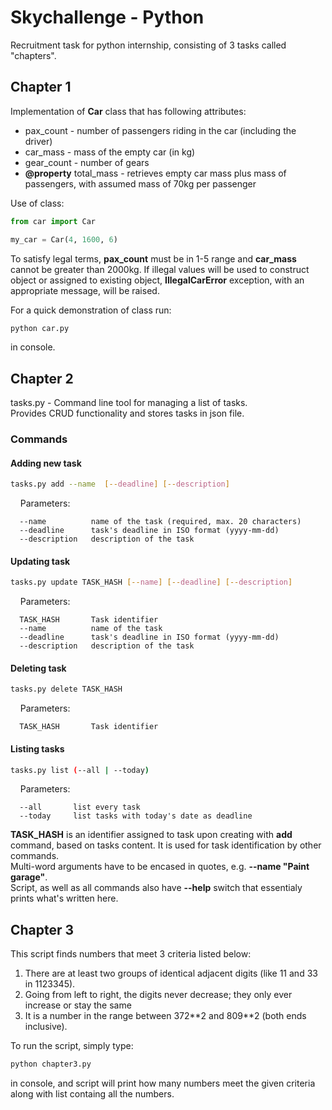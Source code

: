 # Skychallenge - Python
Recruitment task for python internship, consisting of 3 tasks called "chapters".
## Chapter 1
Implementation of **Car** class that has following attributes:  
* pax_count - number of passengers riding in the car (including the driver)
* car_mass - mass of the empty car (in kg)
* gear_count - number of gears
* **@property** total_mass - retrieves empty car mass plus mass of passengers, with assumed mass of 70kg per passenger  

Use of class:
```python
from car import Car

my_car = Car(4, 1600, 6)
```
To satisfy legal terms, **pax_count** must be in 1-5 range and **car_mass** cannot be greater than 2000kg. If illegal values will be
used to construct object or assigned to existing object, **IllegalCarError** exception, with an appropriate message, will be raised.  

For a quick demonstration of class run:
```bash
python car.py
```
in console.
## Chapter 2
tasks.py  - Command line tool for managing a list of tasks.  
Provides CRUD functionality and stores tasks in json file.
### Commands
#### Adding new task
```bash
tasks.py add --name  [--deadline] [--description]
```
&nbsp;&nbsp;&nbsp;&nbsp;Parameters:
```
  --name          name of the task (required, max. 20 characters)
  --deadline      task's deadline in ISO format (yyyy-mm-dd)
  --description   description of the task
```
#### Updating task
```bash
tasks.py update TASK_HASH [--name] [--deadline] [--description]
```
&nbsp;&nbsp;&nbsp;&nbsp;Parameters:
```
  TASK_HASH       Task identifier
  --name          name of the task
  --deadline      task's deadline in ISO format (yyyy-mm-dd)
  --description   description of the task
```
#### Deleting task
```bash
tasks.py delete TASK_HASH
```
&nbsp;&nbsp;&nbsp;&nbsp;Parameters:
```
  TASK_HASH       Task identifier
```
#### Listing tasks
```bash
tasks.py list (--all | --today)
```
&nbsp;&nbsp;&nbsp;&nbsp;Parameters:
```
  --all       list every task
  --today     list tasks with today's date as deadline
```
**TASK_HASH** is an identifier assigned to task upon creating with **add** command, based on tasks content. It is used for task identification by other commands.  
Multi-word arguments have to be encased in quotes, e.g. **--name "Paint garage"**.  
Script, as well as all commands also have **--help** switch that essentialy prints what's written here.  


## Chapter 3
This script finds numbers that meet 3 criteria listed below:
1. There are at least two groups of identical adjacent digits (like 11 and 33 in 1123345).
2. Going from left to right, the digits never decrease; they only ever increase or stay the same
3. It is a number in the range between 372\**2 and 809\**2 (both ends inclusive).

To run the script, simply type:
```bash
python chapter3.py
``` 
in console, and script will print how many numbers meet the given criteria along with list containg all the numbers.
